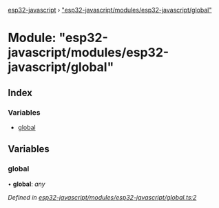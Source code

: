 [esp32-javascript](../README.md) › ["esp32-javascript/modules/esp32-javascript/global"](_esp32_javascript_modules_esp32_javascript_global_.md)

# Module: "esp32-javascript/modules/esp32-javascript/global"

## Index

### Variables

* [global](_esp32_javascript_modules_esp32_javascript_global_.md#global)

## Variables

###  global

• **global**: *any*

*Defined in [esp32-javascript/modules/esp32-javascript/global.ts:2](https://github.com/marcelkottmann/esp32-javascript/blob/801e1cb/components/esp32-javascript/modules/esp32-javascript/global.ts#L2)*
